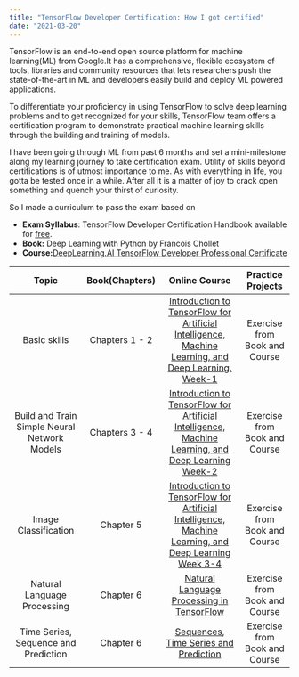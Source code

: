 ```yaml
---
title: "TensorFlow Developer Certification: How I got certified"
date: "2021-03-20"
---
```


TensorFlow is an end-to-end open source platform for machine learning(ML) from Google.It has a comprehensive, flexible ecosystem of tools, libraries and community resources that lets researchers push the state-of-the-art in ML and developers easily build and deploy ML powered applications.

To differentiate your proficiency in using TensorFlow to solve deep learning problems and to get recognized for your skills, TensorFlow team offers a certification program to demonstrate practical machine learning skills through the building and training of models.

I have been going through ML from past 6 months and set a mini-milestone along my learning journey to take certification exam. Utility of skills beyond certifications is of utmost importance to me. As with everything in life, you gotta be tested once in a while. After all it is a matter of joy to crack open something and quench your thirst of curiosity.

So I made a curriculum to pass the exam based on

- **Exam Syllabus**: TensorFlow Developer Certification Handbook available for [free](https://www.tensorflow.org/extras/cert/TF_Certificate_Candidate_Handbook.pdf).
- **Book:** Deep Learning with Python by Francois Chollet
- **Course:**[DeepLearning.AI TensorFlow Developer Professional Certificate](https://www.coursera.org/professional-certificates/tensorflow-in-practice)

|                    Topic                     | Book(Chapters) |                                                                                Online Course                                                                                |       Practice Projects       |
| :------------------------------------------: | :------------: | :-------------------------------------------------------------------------------------------------------------------------------------------------------------------------: | :---------------------------: |
|                 Basic skills                 | Chapters 1 - 2 | [Introduction to TensorFlow for Artificial Intelligence, Machine Learning, and Deep Learning. Week-1](https://www.coursera.org/learn/introduction-tensorflow/home/welcome)  | Exercise from Book and Course |
| Build and Train Simple Neural Network Models | Chapters 3 - 4 |  [Introduction to TensorFlow for Artificial Intelligence, Machine Learning, and Deep Learning Week-2](https://www.coursera.org/learn/introduction-tensorflow/home/welcome)  | Exercise from Book and Course |
|             Image Classification             |   Chapter 5    | [Introduction to TensorFlow for Artificial Intelligence, Machine Learning, and Deep Learning Week 3-4](https://www.coursera.org/learn/introduction-tensorflow/home/welcome) | Exercise from Book and Course |
|         Natural Language Processing          |   Chapter 6    |                       [Natural Language Processing in TensorFlow](https://www.coursera.org/learn/natural-language-processing-tensorflow/home/welcome)                       | Exercise from Book and Course |
|     Time Series, Sequence and Prediction     |   Chapter 6    |                    [Sequences, Time Series and Prediction](https://www.coursera.org/learn/tensorflow-sequences-time-series-and-prediction/home/welcome)                     | Exercise from Book and Course |
